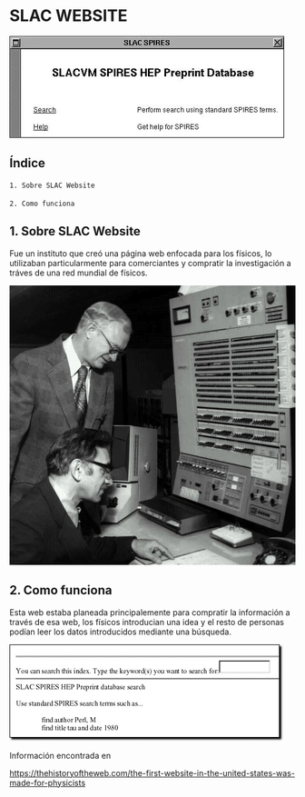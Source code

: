 # SLAC WEBSITE

![Portada](https://github.com/loltop776/SMX2-M8UF1A1-HistoriaWeb-1989-1994-SLACWebsite-JesusFortea/blob/main/Portada.jpg "Portada")

## Índice 
```
1. Sobre SLAC Website

2. Como funciona
```

## 1. Sobre SLAC Website

Fue un instituto que creó una página web enfocada para los físicos, lo utilizaban particularmente para comerciantes y compratir la investigación a tráves de una red mundial de físicos. 

![ImagenSLAC](https://github.com/loltop776/SMX2-M8UF1A1-HistoriaWeb-1989-1994-SLACWebsite-JesusFortea/blob/main/Imagen%20SLAC.jpg "ImagenSLAC")

## 2. Como funciona

Esta web estaba planeada principalemente para compratir la información a través de esa web, los físicos introducian una idea y el resto de personas podían leer los datos introducidos mediante una búsqueda.

![ImagenWeb](https://github.com/loltop776/SMX2-M8UF1A1-HistoriaWeb-1989-1994-SLACWebsite-JesusFortea/blob/main/Imagen%20web.jpg "ImagenWeb")

Información encontrada en

https://thehistoryoftheweb.com/the-first-website-in-the-united-states-was-made-for-physicists